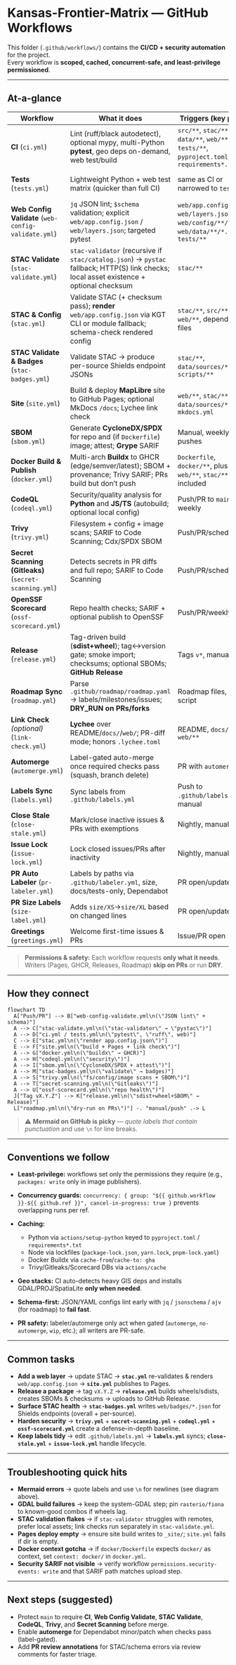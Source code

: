 # Kansas-Frontier-Matrix — GitHub Workflows

This folder (`.github/workflows/`) contains the **CI/CD + security automation** for the project.  
Every workflow is **scoped, cached, concurrent-safe, and least-privilege permissioned**.

---

## At-a-glance

| Workflow                                               | What it does                                                                                                                            | Triggers (key paths)                                                                                  | Outputs / Artifacts                                                  |
| ------------------------------------------------------ | --------------------------------------------------------------------------------------------------------------------------------------- | ----------------------------------------------------------------------------------------------------- | -------------------------------------------------------------------- |
| **CI** (`ci.yml`)                                      | Lint (ruff/black autodetect), optional mypy, multi-Python **pytest**, geo deps on-demand, web test/build                                | `src/**`, `stac/**`, `data/**`, `web/**`, `tests/**`, `pyproject.toml`, `requirements*.txt`           | `.artifacts/pytest-report.xml`, `.artifacts/coverage.xml`, summary   |
| **Tests** (`tests.yml`)                                | Lightweight Python + web test matrix (quicker than full CI)                                                                             | same as CI or narrowed to `tests/**`                                                                  | `pytest-web-configs.xml` (when targeted), coverage (if `pytest-cov`) |
| **Web Config Validate** (`web-config-validate.yml`)    | `jq` JSON lint; `$schema` validation; explicit `web/app.config.json` / `web/layers.json`; targeted pytest                               | `web/app.config.json`, `web/layers.json`, `web/config/**/*.json`, `web/data/**/*.json`, `tests/**`    | Step summaries; `pytest-web-configs.xml`                             |
| **STAC Validate** (`stac-validate.yml`)                | `stac-validator` (recursive if `stac/catalog.json`) → `pystac` fallback; HTTP(S) link checks; local asset existence + optional checksum | `stac/**`                                                                                             | `.artifacts/stac_validator.txt`                                      |
| **STAC & Config** (`stac.yml`)                         | Validate STAC (+ checksum pass); **render** `web/app.config.json` via KGT CLI or module fallback; schema-check rendered config          | `stac/**`, `src/**`, `web/**`, dependency files                                                       | `.artifacts/stac_report.json`, `web/app.config.json`                 |
| **STAC Validate & Badges** (`stac-badges.yml`)         | Validate STAC → produce per-source Shields endpoint JSONs                                                                               | `stac/**`, `data/sources/**`, `scripts/**`                                                            | `web/badges/*.json`, `build/stac_report.json`, run summary           |
| **Site** (`site.yml`)                                  | Build & deploy **MapLibre** site to GitHub Pages; optional MkDocs `/docs`; Lychee link check                                            | `web/**`, `stac/**`, `data/sources/**`, `mkdocs.yml`                                                  | `_site/` artifact (Pages), link-check summary                        |
| **SBOM** (`sbom.yml`)                                  | Generate **CycloneDX/SPDX** for repo and (if `Dockerfile`) image; attest; **Grype** SARIF                                               | Manual, weekly, pushes                                                                                | `artifacts/sbom/**`, SARIF uploads                                   |
| **Docker Build & Publish** (`docker.yml`)              | Multi-arch **Buildx** to GHCR (edge/semver/latest); SBOM + provenance; Trivy SARIF; PRs build but don’t push                            | `Dockerfile`, `docker/**`, plus `web/**`, `stac/**` when included                                     | Pushed image (main/tags), `trivy-image.sarif`                        |
| **CodeQL** (`codeql.yml`)                              | Security/quality analysis for **Python** and **JS/TS** (autobuild; optional local config)                                               | Push/PR to `main`, weekly                                                                             | Code Scanning results                                                |
| **Trivy** (`trivy.yml`)                                | Filesystem + config + image scans; SARIF to Code Scanning; Cdx/SPDX SBOM                                                                | Push/PR/scheduled                                                                                     | `trivy-*.sarif`, `sbom.cdx.json`, `sbom.spdx.json`                   |
| **Secret Scanning (Gitleaks)** (`secret-scanning.yml`) | Detects secrets in PR diffs and full repo; SARIF to Code Scanning                                                                       | Push/PR/scheduled                                                                                     | `gitleaks.sarif`                                                     |
| **OpenSSF Scorecard** (`ossf-scorecard.yml`)           | Repo health checks; SARIF + optional publish to OpenSSF                                                                                 | Push/PR/weekly                                                                                        | `scorecard.sarif`                                                    |
| **Release** (`release.yml`)                            | Tag-driven build (**sdist+wheel**); tag↔version gate; smoke import; checksums; optional SBOMs; **GitHub Release**                       | Tags `v*`, manual                                                                                     | `dist/**`, `CHECKSUMS.txt` (release assets)                          |
| **Roadmap Sync** (`roadmap.yml`)                       | Parse `.github/roadmap/roadmap.yaml` → labels/milestones/issues; **DRY_RUN on PRs/forks**                                               | Roadmap files, sync script                                                                            | `build/roadmap-sync.log`, `build/plan.json`                          |
| **Link Check** *(optional)* (`link-check.yml`)         | **Lychee** over README/`docs/`/`web/`; PR-diff mode; honors `.lychee.toml`                                                              | README, `docs/**`, `web/**`                                                                           | `lychee.md`, `lychee/results.json`                                   |
| **Automerge** (`automerge.yml`)                        | Label-gated auto-merge once required checks pass (squash, branch delete)                                                                | PR with `automerge`                                                                                   | —                                                                    |
| **Labels Sync** (`labels.yml`)                         | Sync labels from `.github/labels.yml`                                                                                                   | Push to `.github/labels.yml`, manual                                                                  | —                                                                    |
| **Close Stale** (`close-stale.yml`)                    | Mark/close inactive issues & PRs with exemptions                                                                                        | Nightly, manual                                                                                       | Bot comments                                                         |
| **Issue Lock** (`issue-lock.yml`)                      | Lock closed issues/PRs after inactivity                                                                                                 | Nightly, manual                                                                                       | Bot comments                                                         |
| **PR Auto Labeler** (`pr-labeler.yml`)                 | Labels by paths via `.github/labeler.yml`, size, docs/tests-only, Dependabot                                                            | PR open/update                                                                                        | Labels                                                               |
| **PR Size Labels** (`size-label.yml`)                  | Adds `size/XS`→`size/XL` based on changed lines                                                                                         | PR open/update                                                                                        | Labels                                                               |
| **Greetings** (`greetings.yml`)                        | Welcome first-time issues & PRs                                                                                                         | Issue/PR open                                                                                         | Bot comments                                                         |

> **Permissions & safety:** Each workflow requests **only what it needs**.  
> Writers (Pages, GHCR, Releases, Roadmap) **skip on PRs** or run **DRY**.

---

## How they connect

```mermaid
flowchart TD
  A["Push/PR"] --> B["web-config-validate.yml\n(\"JSON lint\" + schema)"]
  A --> C["stac-validate.yml\n(\"stac-validator\" → \"pystac\")"]
  A --> D["ci.yml / tests.yml\n(\"pytest\", \"ruff\", web)"]
  C --> E["stac.yml\n(\"render app.config.json\")"]
  E --> F["site.yml\n(\"build + Pages + link check\")"]
  A --> G["docker.yml\n(\"buildx\" → GHCR)"]
  A --> H["codeql.yml\n(\"security\")"]
  A --> I["sbom.yml\n(\"CycloneDX/SPDX + attest\")"]
  A --> M["stac-badges.yml\n(\"validate\" → badges)"]
  A --> S["trivy.yml\n(\"fs/config/image scans + SBOM\")"]
  A --> T["secret-scanning.yml\n(\"Gitleaks\")"]
  A --> U["ossf-scorecard.yml\n(\"repo health\")"]
  J["Tag vX.Y.Z"] --> K["release.yml\n(\"sdist+wheel+SBOM\" → Release)"]
  L["roadmap.yml\n(\"dry-run on PRs\")"] -. "manual/push" .-> L
````

> ⚠️ **Mermaid on GitHub is picky** — *quote labels that contain punctuation* and use `\n` for line breaks.

---

## Conventions we follow

* **Least-privilege:** workflows set only the permissions they require (e.g., `packages: write` only in image publishers).
* **Concurrency guards:** `concurrency: { group: "${{ github.workflow }}-${{ github.ref }}", cancel-in-progress: true }` prevents overlapping runs per ref.
* **Caching:**

  * Python via `actions/setup-python` keyed to `pyproject.toml` / `requirements*.txt`
  * Node via lockfiles (`package-lock.json`, `yarn.lock`, `pnpm-lock.yaml`)
  * Docker Buildx via `cache-from`/`cache-to: gha`
  * Trivy/Gitleaks/Scorecard DBs via `actions/cache`
* **Geo stacks:** CI auto-detects heavy GIS deps and installs GDAL/PROJ/SpatiaLite **only when needed**.
* **Schema-first:** JSON/YAML configs lint early with `jq` / `jsonschema` / `ajv` (for roadmap) to **fail fast**.
* **PR safety:** labeler/automerge only act when gated (`automerge`, `no-automerge`, `wip`, etc.); all writers are PR-safe.

---

## Common tasks

* **Add a web layer** → update STAC → **`stac.yml`** re-validates & renders `web/app.config.json` → **`site.yml`** publishes to Pages.
* **Release a package** → tag `vX.Y.Z` → **`release.yml`** builds wheels/sdists, creates SBOMs & checksums → uploads to GitHub Release.
* **Surface STAC health** → **`stac-badges.yml`** writes `web/badges/*.json` for Shields endpoints (overall + per-source).
* **Harden security** → **`trivy.yml`** + **`secret-scanning.yml`** + **`codeql.yml`** + **`ossf-scorecard.yml`** create a defense-in-depth baseline.
* **Keep labels tidy** → edit `.github/labels.yml` → **`labels.yml`** syncs; **`close-stale.yml`** + **`issue-lock.yml`** handle lifecycle.

---

## Troubleshooting quick hits

* **Mermaid errors** → quote labels and use `\n` for newlines (see diagram above).
* **GDAL build failures** → keep the system-GDAL step; pin `rasterio/fiona` to known-good combos if wheels lag.
* **STAC validation flakes** → if `stac-validator` struggles with remotes, prefer local assets; link checks run separately in `stac-validate.yml`.
* **Pages deploy empty** → ensure site build writes to `_site/`; `site.yml` fails if dir is empty.
* **Docker context gotcha** → if `docker/Dockerfile` expects `docker/` as context, set `context: docker/` in `docker.yml`.
* **Security SARIF not visible** → verify workflow `permissions.security-events: write` and that SARIF path matches upload step.

---

## Next steps (suggested)

* Protect `main` to require **CI**, **Web Config Validate**, **STAC Validate**, **CodeQL**, **Trivy**, and **Secret Scanning** before merge.
* Enable **automerge** for Dependabot minor/patch when checks pass (label-gated).
* Add **PR review annotations** for STAC/schema errors via review comments for faster triage.

```
